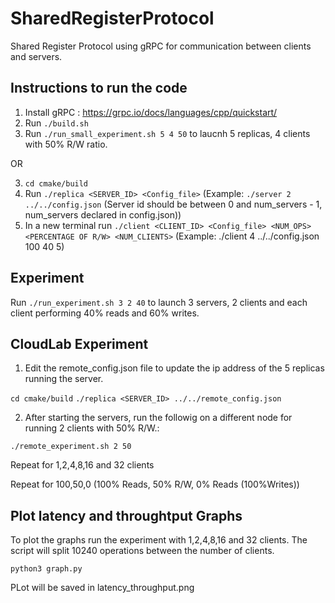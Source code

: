 # SharedRegisterProtocol

Shared Register Protocol using gRPC for communication between clients and servers.

## Instructions to run the code

1. Install gRPC : https://grpc.io/docs/languages/cpp/quickstart/
2. Run `./build.sh`
3. Run `./run_small_experiment.sh 5 4 50` to laucnh 5 replicas, 4 clients with 50% R/W ratio.

OR

3. `cd cmake/build`
4. Run `./replica <SERVER_ID> <Config_file>` (Example: `./server 2 ../../config.json`
 (Server id should be between 0 and num_servers - 1, num_servers declared in config.json))
5. In a new terminal run `./client <CLIENT_ID> <Config_file> <NUM_OPS> <PERCENTAGE OF R/W> <NUM_CLIENTS>` (Example: ./client 4 ../../config.json 100 40 5)


## Experiment

Run `./run_experiment.sh 3 2 40`
to launch 3 servers, 2 clients and each client performing 40% reads and 60% writes.

## CloudLab Experiment

1. Edit the remote_config.json file to update the ip address of the 5 replicas running the server.

`cd cmake/build`
`./replica <SERVER_ID> ../../remote_config.json`

2. After starting the servers, run the followig on a different node for running 2 clients with 50% R/W.:

`./remote_experiment.sh 2 50`

Repeat for 1,2,4,8,16 and 32 clients

Repeat for 100,50,0 (100% Reads, 50% R/W, 0% Reads (100%Writes))


## Plot latency and throughtput Graphs

To plot the graphs run the experiment with 1,2,4,8,16 and 32 clients. The script will split 10240 operations between the number of clients.

`python3 graph.py`

PLot will be saved in latency_throughput.png